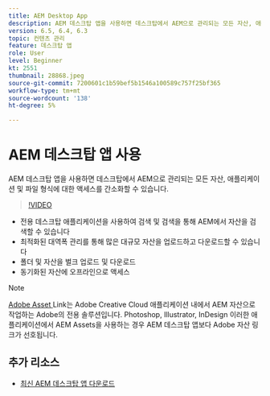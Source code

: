 ```yaml
---
title: AEM Desktop App
description: AEM 데스크탑 앱을 사용하면 데스크탑에서 AEM으로 관리되는 모든 자산, 애플리케이션 및 파일 형식에 대한 액세스를 간소화할 수 있습니다.
version: 6.5, 6.4, 6.3
topic: 컨텐츠 관리
feature: 데스크탑 앱
role: User
level: Beginner
kt: 2551
thumbnail: 28868.jpeg
source-git-commit: 7200601c1b59bef5b1546a100589c757f25bf365
workflow-type: tm+mt
source-wordcount: '138'
ht-degree: 5%

---
```



# AEM 데스크탑 앱 사용

AEM 데스크탑 앱을 사용하면 데스크탑에서 AEM으로 관리되는 모든 자산, 애플리케이션 및 파일 형식에 대한 액세스를 간소화할 수 있습니다.

>[!VIDEO](https://video.tv.adobe.com/v/28868/?quality=12&learn=on)

+ 전용 데스크탑 애플리케이션을 사용하여 검색 및 검색을 통해 AEM에서 자산을 검색할 수 있습니다
+ 최적화된 대역폭 관리를 통해 많은 대규모 자산을 업로드하고 다운로드할 수 있습니다
+ 폴더 및 자산을 벌크 업로드 및 다운로드
+ 동기화된 자산에 오프라인으로 액세스

>[!NOTE]
>
> [Adobe Asset ](./adobe-asset-link.md) Link는 Adobe Creative Cloud 애플리케이션 내에서 AEM 자산으로 작업하는 Adobe의 전용 솔루션입니다. Photoshop, Illustrator, InDesign 이러한 애플리케이션에서 AEM Assets을 사용하는 경우 AEM 데스크탑 앱보다 Adobe 자산 링크가 선호됩니다.

## 추가 리소스

+ [최신 AEM 데스크탑 앱 다운로드](https://experienceleague.adobe.com/docs/experience-manager-desktop-app/using/release-notes.html)
